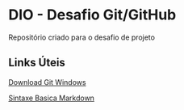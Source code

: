 # DIO - Desafio Git/GitHub
Repositório criado para o desafio de projeto
## Links Úteis
[Download Git Windows](https://git-scm.com/download/win)

[Sintaxe Basica Markdown](https://www.markdownguide.org/basic-syntax/)

